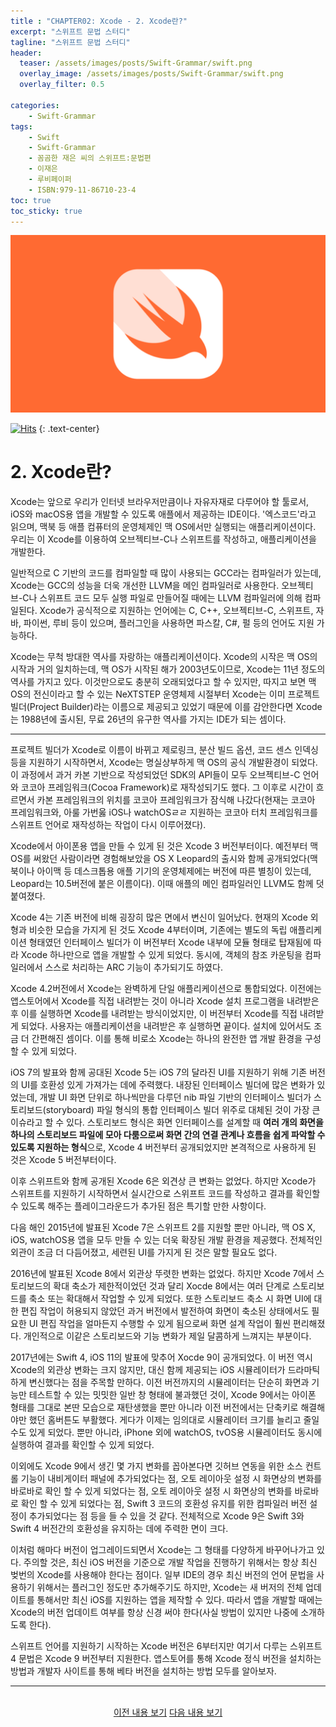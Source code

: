 ```yaml
---
title : "CHAPTER02: Xcode - 2. Xcode란?"
excerpt: "스위프트 문법 스터디"
tagline: "스위프트 문법 스터디"
header:
  teaser: /assets/images/posts/Swift-Grammar/swift.png
  overlay_image: /assets/images/posts/Swift-Grammar/swift.png
  overlay_filter: 0.5
  
categories:
    - Swift-Grammar
tags:
    - Swift
    - Swift-Grammar
    - 꼼곰한 재은 씨의 스위프트:문법편
    - 이재은
    - 루비페이퍼
    - ISBN:979-11-86710-23-4
toc: true
toc_sticky: true
---
```


![Swift](/assets/images/posts/Swift-Grammar/swift.png)

[![Hits](https://hits.seeyoufarm.com/api/count/incr/badge.svg?url=https%3A%2F%2Fsanghyuk.dev%2Fswift-grammar%2F2-2%2F&count_bg=%23FA7343&title_bg=%23555555&icon=swift.svg&icon_color=%23E7E7E7&title=Views&edge_flat=false)](https://hits.seeyoufarm.com)
{: .text-center}

# 2. Xcode란?

Xcode는 앞으로 우리가 인터넷 브라우저만큼이나 자유자재로 다루어야 할 툴로서, iOS와 macOS용 앱을 개발할 수 있도록 애플에서 제공하는 IDE이다. '엑스코드'라고 읽으며, 맥북 등 애플 컴퓨터의 운영체제인 맥 OS에서만 실행되는 애플리케이션이다. 우리는 이 Xcode를 이용하여 오브젝티브-C나 스위프트를 작성하고, 애플리케이션을 개발한다.

일반적으로 C 기반의 코드를 컴파일할 때 많이 사용되는 GCC라는 컴파일러가 있는데, Xcode는 GCC의 성능을 더욱 개선한 LLVM을 메인 컴파일러로 사용한다. 오브젝티브-C나 스위프트 코드 모두 실행 파일로 만들어질 때에는 LLVM 컴파일러에 의해 컴파일된다. Xcode가 공식적으로 지원하는 언어에는 C, C++, 오브젝티브-C, 스위프트, 자바, 파이썬, 루비 등이 있으며, 플러그인을 사용하면 파스칼, C#, 펄 등의 언어도 지원 가능하다.

Xcode는 무척 방대한 역사를 자랑하는 애플리케이션이다. Xcode의 시작은 맥 OS의 시작과 거의 일치하는데, 맥 OS가 시작된 해가 2003년도이므로, Xcode는 11년 정도의 역사를 가지고 있다. 이것만으로도 충분히 오래되었다고 할 수 있지만, 따지고 보면 맥 OS의 전신이라고 할 수 있는 NeXTSTEP 운영체제 시절부터 Xcode는 이미 프로젝트 빌더(Project Builder)라는 이름으로 제공되고 있었기 때문에 이를 감안한다면 Xcode는 1988년에 출시된, 무료 26년의 유구한 역사를 가지는 IDE가 되는 셈이다.

---

프로젝트 빌더가 Xcode로 이름이 바뀌고 제로링크, 분산 빌드 옵션, 코드 센스 인덱싱 등을 지원하기 시작하면서, Xcode는 명실상부하게 맥 OS의 공식 개발환경이 되었다. 이 과정에서 과거 카본 기반으로 작성되었던 SDK의 API들이 모두 오브젝티브-C 언어와 코코아 프레임워크(Cocoa Framework)로 재작성되기도 했다. 그 이후로 시간이 흐르면서 카본 프레임워크의 위치를 코코아 프레임워크가 잠식해 나갔다(현재는 코코아 프레임워크와, 아룰 가번욿 iOS나 watchOSㄹㄹ 지원하는 코코아 터치 프레임워크를 스위프트 언어로 재작성하는 작업이 다시 이루어졌다).

Xcode에서 아이폰용 앱을 만들 수 있게 된 것은 Xcode 3 버전부터이다. 예전부터 맥 OS를 써왔던 사람이라면 경험해보았을 OS X Leopard의 출시와 함께 공개되었다(맥북이나 아이맥 등 데스크톱용 애플 기기의 운영체제에는 버전에 따른 별칭이 있는데, Leopard는 10.5버전에 붙은 이름이다). 이때 애플의 메인 컴파일러인 LLVM도 함께 덧붙여졌다.

Xcode 4는 기존 버전에 비해 굉장히 많은 면에서 변신이 일어났다. 현재의 Xcode 외형과 비슷한 모습을 가지게 된 것도 Xcode 4부터이며, 기존에는 별도의 독립 애플리케이션 형태였던 인터페이스 빌더가 이 버전부터 Xcode 내부에 모듈 형태로 탑재됨에 따라 Xcode 하나만으로 앱을 개발할 수 있게 되었다. 동시에, 객체의 참조 카운팅을 컴파일러에서 스스로 처리하는 ARC 기능이 추가되기도 하였다.

Xcode 4.2버전에서 Xcode는 완벽하게 단일 애플리케이션으로 통합되었다. 이전에는 앱스토어에서 Xcode를 직접 내려받는 것이 아니라 Xcode 설치 프로그램을 내려받은 후 이를 실행하면 Xcode를 내려받는 방식이었지만, 이 버전부터 Xcode를 직접 내려받게 되었다. 사용자는 애플리케이션을 내려받은 후 실행하면 끝이다. 설치에 있어서도 조금 더 간편해진 셈이다. 이를 통해 비로소 Xcode는 하나의 완전한 앱 개발 환경을 구성할 수 있게 되었다.

iOS 7의 발표와 함께 공대된 Xcode 5는 iOS 7의 달라진 UI를 지원하기 위해 기존 버전의 UI를 호환성 있게 가져가는 데에 주력했다. 내장된 인터페이스 빌더에 많은 변화가 있었는데, 개발 UI 화면 단위로 하나씩만을 다루던 nib 파일 기반의 인터페이스 빌더가 스토리보드(storyboard) 파일 형식의 통합 인터페이스 빌더 위주로 대체된 것이 가장 큰 이슈라고 할 수 있다. 스토리보드 형식은 화면 인터페이스를 설계할 때 **여러 개의 화면을 하나의 스토리보드 파일에 모아 다룸으로써 화면 간의 연결 관계나 흐름을 쉽게 파악할 수 있도록 지원하는 형식**으로, Xcode 4 버전부터 공개되었지만 본격적으로 사용하게 된 것은 Xcode 5 버전부터이다.

이후 스위프트와 함께 공개된 Xcode 6은 외견상 큰 변화는 없었다. 하지만 Xcode가 스위프트를 지원하기 시작하면서 실시간으로 스위프트 코드를 작성하고 결과를 확인할 수 있도록 해주는 플레이그라운드가 추가된 점은 특기할 만한 사항이다.

다음 해인 2015년에 발표된 Xcode 7은 스위프트 2를 지원할 뿐만 아니라, 맥 OS X, iOS, watchOS용 앱을 모두 만들 수 있는 더욱 확장된 개발 환경을 제공했다. 전체적인 외관이 조금 더 다듬어졌고, 세련된 UI를 가지게 된 것은 말할 필요도 없다.

2016년에 발표된 Xcode 8에서 외관상 뚜렷한 변화는 없었다. 하지만 Xcode 7에서 스토리보드의 확대 축소가 제한적이었던 것과 달리 Xocde 8에서는 여러 단계로 스토리보드를 축소 또는 확대해서 작업할 수 있게 되었다. 또한 스토리보드 축소 시 화면 UI에 대한 편집 작업이 허용되지 않았던 과거 버전에서 발전하여 화면이 축소된 상태에서도 필요한 UI 편집 작업을 얼마든지 수행할 수 있게 됨으로써 화면 설계 작업이 훨씬 편리해졌다. 개인적으로 이같은 스토리보드와 기능 변화가 제일 달콤하게 느껴지는 부분이다.

2017년에는 Swift 4, iOS 11의 발표에 맞추어 Xocde 9이 공개되었다. 이 버전 역시 Xcode의 외관상 변화는 크지 않지만, 대신 함께 제공되는 iOS 시뮬레이터가 드라마틱하게 변신했다는 점을 주목할 만하다. 이전 버전까지의 시뮬레이터는 단순히 화면과 기능만 테스트할 수 있는 밋밋한 일반 창 형태에 불과했던 것이, Xcode 9에서는 아이폰 형태를 그대로 본딴 모습으로 재탄생했을 뿐만 아니라 이전 버전에서는 단축키로 해결해야만 했던 홈버튼도 부활했다. 게다가 이제는 임의대로 시뮬레이터 크기를 늘리고 줄일 수도 있게 되었다. 뿐만 아니라, iPhone 외에 watchOS, tvOS용 시뮬레이터도 동시에 실행하여 결과를 확인할 수 있게 되었다.

이외에도 Xcode 9에서 생긴 몇 가지 변화를 꼽아본다면 깃허브 연동을 위한 소스 컨트롤 기능이 내비게이터 패널에 추가되었다는 점, 오토 레이아웃 설정 시 화면상의 변화를 바로바로 확인 할 수 있게 되었다는 점, 오토 레이아웃 설정 시 화면상의 변화를 바로바로 확인 할 수 있게 되었다는 점, Swift 3 코드의 호환성 유지를 위한 컴파일러 버전 설정이 추가되었다는 점 등을 들 수 있을 것 같다. 전체적으로 Xcode 9은 Swift 3와 Swift 4 버전간의 호환성을 유지하는 데에 주력한 면이 크다.

이처럼 해마다 버전이 업그레이드되면서 Xcode는 그 형태를 다양하게 바꾸어나가고 있다. 주의할 것은, 최신 iOS 버전을 기준으로 개발 작업을 진행하기 위해서는 항상 최신 벚번의 Xcode를 사용해야 한다는 점이다. 일부 IDE의 경우 최신 버전의 언어 문법을 사용하기 위해서는 플러그인 정도만 추가해주기도 하지만, Xcode는 새 버저의 전체 업데이트를 통해서만 최신 iOS를 지원하는 앱을 제작할 수 있다. 따라서 앱을 개발할 때에는 Xcode의 버전 업데이트 여부를 항상 신경 써야 한다(사실 방법이 있지만 나중에 소개하도록 한다).

스위프트 언어를 지원하기 시작하는 Xcode 버전은 6부터지만 여기서 다루는 스위프트 4 문법은 Xcode 9 버전부터 지원한다. 앱스토어를 통해 Xcode 정식 버전을 설치하는 방법과 개발자 사이트를 통해 베타 버전을 설치하는 방법 모두를 알아보자.

--- 

<br/>
<center>
<a href="https://sanghyuk.dev/swift-grammar/2-1/" class="btn btn--info">이전 내용 보기</a> 
<a href="https://sanghyuk.dev/swift-grammar/2-3/" class="btn btn--info">다음 내용 보기</a>
</center>